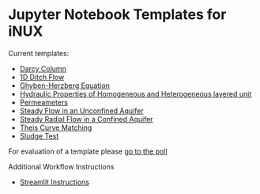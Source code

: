 # Jupyter Notebook Templates for iNUX

Current templates:
- [Darcy Column](Darcy_Column.ipynb)
- [1D Ditch Flow](Ditch_Flow.ipynb)
- [Ghyben-Herzberg Equation](Ghyben_Herzberg.ipynb)
- [Hydraulic Properties of Homogeneous and Heterogeneous layered unit](https://github.com/legrabow/iNUX_development/blob/main/Hydraulic%20Properties%20of%20Homogeneous%20and%20Heterogeneous%20layered%20units%20(7).ipynb)
- [Permeameters](Permeameters.ipynb)
- [Steady Flow in an Unconfined Aquifer](https://github.com/legrabow/iNUX_development/blob/main/Steady%20Flow%20in%20an%20Unconfined%20Aquifer.ipynb)
- [Steady Radial Flow in a Confined Aquifer](SteadyRadialFlowCA.ipynb)
- [Theis Curve Matching](https://inux-project-theis-curve-matching-theisapp-pjiigc.streamlit.app/)
- [Sludge Test](https://inux-sludgetest.streamlit.app/)

For evaluation of a template please [go to the poll](https://forms.gle/DwPhVbcdGgkZB4af6)


Additional Workflow Instructions
- [Streamlit Instructions](https://github.com/iNUX-Project/Workflow_Instructions/blob/main/Streamlit_Instruction.ipynb)
  
